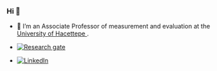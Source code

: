 ### Hi 👋
- 🔭 I’m  an Associate Professor of measurement and evaluation at the <a href="[https://www.hacettepe.edu.tr/](https://avesis.hacettepe.edu.tr/katalay)">University of Hacettepe </a>.


- [![Research gate](https://img.shields.io/badge/-Research%20Gate-green.svg?style=flat-square&logo=researchgate&logoColor=white&colorB=616161&labelColor=00BFA5)]([https://www.researchgate.net/profile/Okan-Bulut-2](https://www.researchgate.net/profile/Kubra-Atalay-Kabasakal))


- [![LinkedIn](https://img.shields.io/badge/LinkedIn-0077B5?style=for-the-badge&logo=linkedin&logoColor=white)]([https://www.linkedin.com/in/drokanbulut]([https://www.linkedin.com/in/k%C3%BCbra-atalay-kabasakal-218a7131/)](https://www.linkedin.com/in/k%C3%BCbra-atalay-kabasakal-218a7131/))


<!--
**atalay-k/atalay-k** is a ✨ _special_ ✨ repository because its `README.md` (this file) appears on your GitHub profile.

Here are some ideas to get you started:



